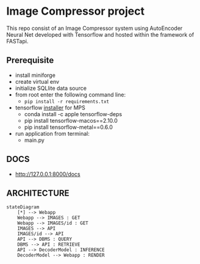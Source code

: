 # Image Compressor project
This repo consist of an Image Compressor system using AutoEncoder Neural Net developed with Tensorflow and hosted within the framework of FASTapi.

## Prerequisite
- install miniforge
- create virtual env
- initialize SQLlite data source
- from root enter the following command line:
  - ```pip install -r requirements.txt```
- tensorflow [installer](https://developer.apple.com/metal/tensorflow-plugin/) for MPS
  - conda install -c apple tensorflow-deps
  - pip install tensorflow-macos==2.10.0
  - pip install tensorflow-metal==0.6.0
- run application from terminal:
  - main.py

## DOCS
- http://127.0.0.1:8000/docs

## ARCHITECTURE
```mermaid
stateDiagram
    [*] --> Webapp
    Webapp --> IMAGES : GET
    Webapp --> IMAGES/id : GET
    IMAGES --> API
    IMAGES/id --> API
    API --> DBMS : QUERY
    DBMS --> API : RETRIEVE
    API --> DecoderModel : INFERENCE
    DecoderModel --> Webapp : RENDER
```